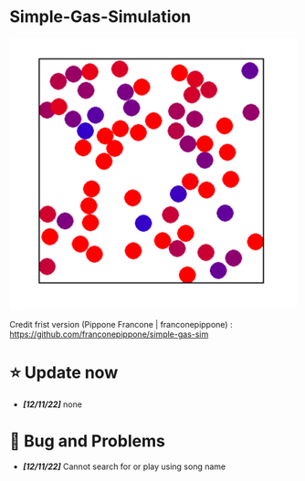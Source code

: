 # Simple-Gas-Simulation
![MAPPING](Image/IdeaGas.png)

Credit frist version  (Pippone Francone | franconepippone) :  https://github.com/franconepippone/simple-gas-sim



# :star: Update now
-  ***[12/11/22]*** none
# :hankey: Bug and Problems
-  ***[12/11/22]*** Cannot search for or play using song name
